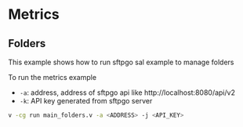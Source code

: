 # Metrics

## Folders

This example shows how to run sftpgo sal example to manage folders

To run the metrics example

- `-a`: address, address of sftpgo api like http://localhost:8080/api/v2
- `-k`: API key generated from sftpgo server

```sh
v -cg run main_folders.v -a <ADDRESS> -j <API_KEY>
```
